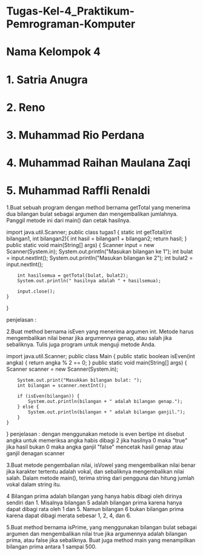 # Tugas-Kel-4_Praktikum-Pemrograman-Komputer
# Nama Kelompok 4
# 1. Satria Anugra
# 2. Reno
# 3. Muhammad Rio Perdana
# 4. Muhammad Raihan Maulana Zaqi
# 5. Muhammad Raffli Renaldi

1.Buat sebuah program dengan method bernama getTotal yang menerima dua bilangan bulat sebagai argumen dan mengembalikan jumlahnya. Panggil metode ini dari main() dan cetak hasilnya.

import java.util.Scanner;
public class tugas1 {
    static int getTotal(int bilangan1, int bilangan2){
        int hasil = bilangan1 + bilangan2;
        return hasil;
    }
    public static void main(String[] args) {
        Scanner input = new Scanner(System.in);
        System.out.println("Masukan bilangan ke 1");
        int bulat = input.nextInt();
        System.out.println("Masukan bilangan ke 2");
        int bulat2 = input.nextInt();
      
        int hasilsemua = getTotal(bulat, bulat2);
        System.out.println(" hasilnya adalah " + hasilsemua);

        input.close();
    }
}

penjelasan :

2.Buat method bernama isEven yang menerima argumen int. Metode harus mengembalikan nilai benar jika argumennya genap, atau salah jika sebaliknya. Tulis juga program untuk menguji metode Anda. 

import java.util.Scanner;
public class Main {
    public static boolean isEven(int angka) {
        return angka % 2 == 0;
    }
    public static void main(String[] args) {
        Scanner scanner = new Scanner(System.in);

        System.out.print("Masukkan bilangan bulat: ");
        int bilangan = scanner.nextInt();

        if (isEven(bilangan)) {
            System.out.println(bilangan + " adalah bilangan genap.");
        } else {
            System.out.println(bilangan + " adalah bilangan ganjil.");
        }
    }
}
penjelasan :  dengan menggunakan metode is even bertipe int disebut angka untuk memeriksa angka habis dibagi 2 jika hasilnya 0 maka "true" jika hasil bukan 0 maka angka ganjil "false" mencetak hasil genap atau ganjil denagan scanner

3.Buat metode pengembalian nilai, isVowel yang mengembalikan nilai benar jika karakter tertentu adalah vokal, dan sebaliknya mengembalikan nilai salah. Dalam metode main(), terima string dari pengguna dan hitung jumlah vokal dalam string itu.

4 Bilangan prima adalah bilangan yang hanya habis dibagi oleh dirinya sendiri dan 1. Misalnya bilangan 5 adalah bilangan prima karena hanya dapat dibagi rata oleh 1 dan 5. Namun bilangan 6 bukan bilangan prima karena dapat dibagi merata sebesar 1, 2, 4, dan 6.

5.Buat method bernama isPrime, yang menggunakan bilangan bulat sebagai argumen dan mengembalikan nilai true jika argumennya adalah bilangan prima, atau false jika sebaliknya. Buat juga method main yang menampilkan bilangan prima antara 1 sampai 500.
